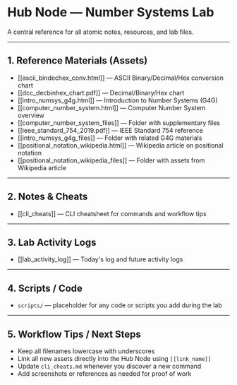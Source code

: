 # Hub Node — Number Systems Lab

A central reference for all atomic notes, resources, and lab files.

---

## 1. Reference Materials (Assets)

* [[ascii_bindechex_conv.html]] — ASCII Binary/Decimal/Hex conversion chart  
* [[dcc_decbinhex_chart.pdf]] — Decimal/Binary/Hex chart  
* [[intro_numsys_g4g.html]] — Introduction to Number Systems (G4G)  
* [[computer_number_system.html]] — Computer Number System overview  
* [[computer_number_system_files]] — Folder with supplementary files  
* [[ieee_standard_754_2019.pdf]] — IEEE Standard 754 reference  
* [[intro_numsys_g4g_files]] — Folder with related G4G materials  
* [[positional_notation_wikipedia.html]] — Wikipedia article on positional notation  
* [[positional_notation_wikipedia_files]] — Folder with assets from Wikipedia article

---

## 2. Notes & Cheats

* [[cli_cheats]] — CLI cheatsheet for commands and workflow tips  

---

## 3. Lab Activity Logs

* [[lab_activity_log]] — Today's log and future activity logs  

---

## 4. Scripts / Code

* `scripts/` — placeholder for any code or scripts you add during the lab  

---

## 5. Workflow Tips / Next Steps

* Keep all filenames lowercase with underscores  
* Link all new assets directly into the Hub Node using `[[link_name]]`  
* Update `cli_cheats.md` whenever you discover a new command  
* Add screenshots or references as needed for proof of work
